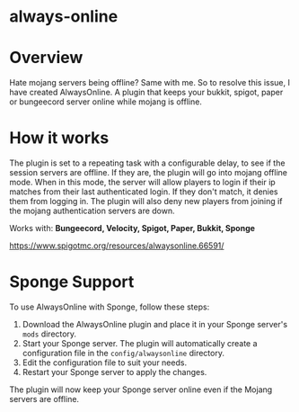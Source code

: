 # always-online
# Overview
Hate mojang servers being offline? Same with me. So to resolve this issue, I have created AlwaysOnline. A plugin that keeps your bukkit, spigot, paper or bungeecord server online while mojang is offline.
# How it works
The plugin is set to a repeating task with a configurable delay, to see if the session servers are offline. If they are, the plugin will go into mojang offline mode. When in this mode, the server will allow players to login if their ip matches from their last authenticated login. If they don't match, it denies them from logging in. The plugin will also deny new players from joining if the mojang authentication servers are down.

Works with: **Bungeecord, Velocity, Spigot, Paper, Bukkit, Sponge**

https://www.spigotmc.org/resources/alwaysonline.66591/

# Sponge Support
To use AlwaysOnline with Sponge, follow these steps:

1. Download the AlwaysOnline plugin and place it in your Sponge server's `mods` directory.
2. Start your Sponge server. The plugin will automatically create a configuration file in the `config/alwaysonline` directory.
3. Edit the configuration file to suit your needs.
4. Restart your Sponge server to apply the changes.

The plugin will now keep your Sponge server online even if the Mojang servers are offline.
